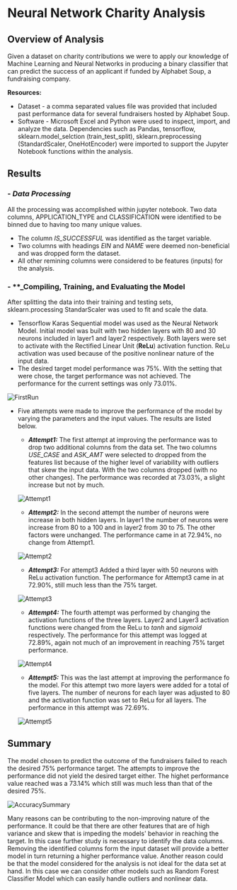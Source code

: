 # **Neural Network Charity Analysis**

## **Overview of Analysis**
Given a dataset on charity contributions we were to apply our knowledge of Machine Learning and Neural Networks in producing a binary classifier that can predict the success of an applicant if funded by Alphabet Soup, a fundraising company.

**Resources:**
- Dataset - a comma separated values file was provided that included past performance data for several fundraisers hosted by Alphabet Soup.
- Software - Microsoft Excel and Python were used to inspect, import, and analyze the data. Dependencies such as Pandas, tensorflow, sklearn.model_selction (train_test_split), sklearn.preprocessing (StandardScaler, OneHotEncoder) were imported to support the Jupyter Notebook functions within the analysis.

## **Results**

### - **_Data Processing_**
All the processing was accomplished within jupyter notebook. Two data columns, APPLICATION_TYPE and CLASSIFICATION were identified to be binned due to having too many unique values.
- The column *IS_SUCCESSFUL* was identified as the target variable.
- Two columns with headings *EIN* and *NAME* were deemed non-beneficial and was dropped form the dataset.
- All other remining columns were considered to be features (inputs) for the analysis.

### - **_Compiling, Training, and Evaluating the Model
After splitting the data into their training and testing sets, sklearn.processing StandarScaler was used to fit and scale the data.
- Tensorflow Karas Sequential model was used as the Neural Network Model. Initial model was built with two hidden layers with 80 and 30 neurons included in layer1 and layer2 respectively. Both layers were set to activate with the Rectified Linear Unit (**ReLu**) activation function. ReLu activation was used because of the positive nonlinear nature of the input data.
- The desired target model performance was 75%. With the setting that were chose, the target performance was not achieved. The performance for the current settings was only 73.01%.

![FirstRun](images/First_Run.PNG)

- Five attempts were made to improve the performance of the model by varying the parameters and the input values. The results are listed below.
  - ***Attempt1:*** The first attempt at improving the performance was to drop two additional columns from the data set. The two columns *USE_CASE* and *ASK_AMT* were selected to dropped from the features list because of the higher level of variability with outliers that skew the input data. With the two columns dropped (with no other changes). The performance was recorded at 73.03%, a slight increase but not by much.

  ![Attempt1](images/Attempt1.PNG)

  - ***Attempt2:*** In the second attempt the number of neurons were increase in both hidden layers. In layer1 the number of neurons were increase from 80 to a 100 and in layer2 from 30 to 75. The other factors were unchanged. The performance came in at 72.94%, no change from Attempt1.

  ![Attempt2](images/Attempt2.PNG)

  - ***Attempt3:*** For attempt3 Added a third layer with 50 neurons with ReLu activation function. The performance for Attempt3 came in at 72.90%, still much less than the 75% target.

  ![Attempt3](images/Attempt3.PNG)

  - ***Attempt4:*** The fourth attempt was performed by changing the activation functions of the three layers. Layer2 and Layer3 activation functions were changed from the ReLu to _tanh_ and _sigmoid_ respectively. The performance for this attempt was logged at 72.89%, again not much of an improvement in reaching 75% target performance.

  ![Attempt4](images/Attempt4.PNG)

  - ***Attempt5:*** This was the last attempt at improving the performance fo the model. For this attempt two more layers were added for a total of five layers. The number of neurons for each layer was adjusted to 80 and the activation function was set to ReLu for all layers. The performance in this attempt was 72.69%.

  ![Attempt5](images/Attempt5_Results.PNG)

## Summary
The model chosen to predict the outcome of the fundraisers failed to reach the desired 75% performance target. The attempts to improve the performance did not yield the desired target either. The highet performance value reached was a 73.14% which still was much less than that of the desired 75%.

![AccuracySummary](images/AccuracyLossSummary.PNG)

Many reasons can be contributing to the non-improving nature of the performance. It could be that there are other features that are of high variance and skew that is impeding the models' behavior in reaching the target. In this case further study is necessary to identify the data columns. Removing the identified columns form the input dataset will provide a better model in turn returning a higher performance value. Another reason could be that the model considered for the analysis is not ideal for the data set at hand. In this case we can consider other models such as Random Forest Classifier Model which can easily handle outliers and nonlinear data.